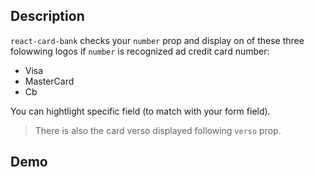 ## Description

`react-card-bank` checks your `number` prop and display on of these three folowwing logos if `number` is recognized ad credit card number:
* Visa
* MasterCard
* Cb

You can hightlight specific field (to match with your form field).

> There is also the card verso displayed following `verso` prop.

## Demo
